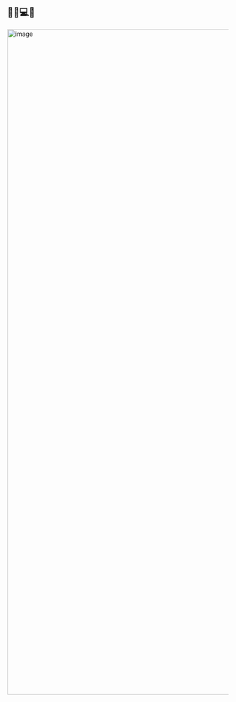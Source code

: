## 🙋‍♀️💻💕

[<img width="1512" alt="image" src="https://github.com/user-attachments/assets/e0b6db1e-ea22-4c3e-9ab7-26a1b29528aa">](https://www.rosebowenvisuals.com)


<!--
**rbow97/rbow97** is a ✨ _special_ ✨ repository because its `README.md` (this file) appears on your GitHub profile.

Here are some ideas to get you started:

- 🔭 I’m currently working on ...
- 🌱 I’m currently learning ...
- 👯 I’m looking to collaborate on ...
- 🤔 I’m looking for help with ...
- 💬 Ask me about ...
- 📫 How to reach me: ...
- 😄 Pronouns: ...
- ⚡ Fun fact: ...
-->
